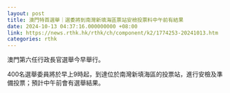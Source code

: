 ```yaml
---
layout: post
title: 澳門特首選舉｜選委將到南灣新填海區票站安檢投票料中午前有結果
date: 2024-10-13 04:37:16.000000000 +08:00
link: https://news.rthk.hk/rthk/ch/component/k2/1774253-20241013.htm
categories: rthk
---
```


澳門第六任行政長官選舉今早舉行。

400名選舉委員將於早上9時起，到達位於南灣新填海區的投票站，進行安檢及準備投票；預計中午前會有選舉結果。
